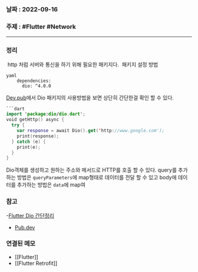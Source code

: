 ### 날짜 : 2022-09-16
### 주제 : #Flutter #Network 
----
### 정리
 http 처럼 서버와 통신을 하기 위해 필요한 패키지다.
 패키지 설정 방법
```
yaml
	dependencies:
	  dio: ^4.0.0
```
[Dev.pub](https://pub.dev/)에서 Dio 패키지의 사용방법을 보면 상단히 간단한걸 확인 할 수 있다.
```Kotlin
```dart
import 'package:dio/dio.dart';
void getHttp() async {
  try {
    var response = await Dio().get('http://www.google.com');
    print(response);
  } catch (e) {
    print(e);
  }
}
```
Dio객체를 생성하고 원하는 주소와 메서드로 HTTP를 호출 할 수 있다.
query를 추가하는 방법은 `queryParameters`에 map형태로 데이터를 전달 할 수 있고 body에 데이터를 추가하는 방법은 `data`에 map여


### 참고
-[Flutter Dio 간단정리 ](https://velog.io/@leeeeeoy/Flutter-Dio-%EA%B0%84%EB%8B%A8-%EC%A0%95%EB%A6%AC)
- [Pub.dev](https://pub.dev/packages/dio)

### 연결된 메모
- [[Flutter]]
- [[Flutter Retrofit]]